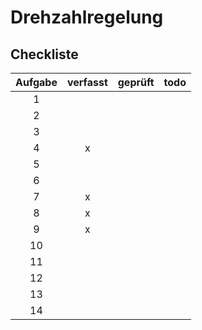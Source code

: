 # Drehzahlregelung

## Checkliste
| Aufgabe | verfasst | geprüft | todo |
|:-------:|:--------:|:-------:|:----:|
|  1      |          |         |      |
|  2      |          |         |      |
|  3      |          |         |      |
|  4      | x        |         |      |
|  5      |          |         |      |
|  6      |          |         |      |
|  7      | x        |         |      |
|  8      | x        |         |      |
|  9      | x        |         |      |
| 10      |          |         |      |
| 11      |          |         |      |
| 12      |          |         |      |
| 13      |          |         |      |
| 14      |          |         |      |

